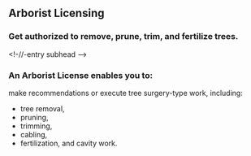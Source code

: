 <!--service categories (from category content type): Licensing, Horticulture -->
<!-- entry title -->
## Arborist Licensing
<!--entry subhead -->
### Get authorized to remove, prune, trim, and fertilize trees.
<!-//-entry subhead -->
<!-- description with headline CT reference -->
### An Arborist License enables you to:
<!-- In final version of CT, these headlines will be chosen fron a standard list  -->
make recommendations or execute tree surgery-type work, including:
- tree removal, 
- pruning, 
- trimming, 
- cabling, 
- fertilization, and cavity work. 




